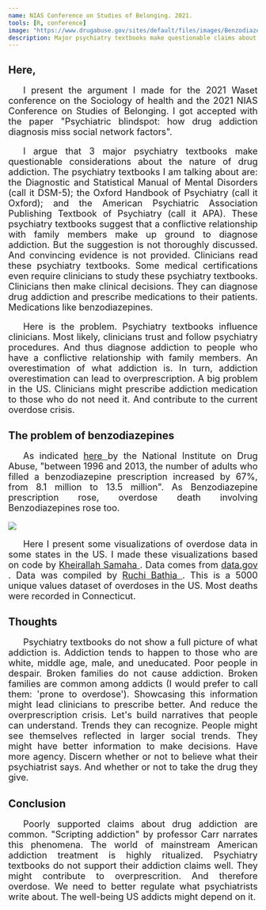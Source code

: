 ```yaml
---
name: NIAS Conference on Studies of Belonging. 2021.
tools: [R, conference]
image: "https://www.drugabuse.gov/sites/default/files/images/Benzodiazepines%20and%20Opioids%202.2.jpg"
description: Major psychiatry textbooks make questionable claims about the nature of drug addiction. It might be contributing to over prescription in the US.  
---
```

<h2> Here, </h2>

<font size = "+1">
<p style = "text-align: justify; text-indent: 30px;">
I present the argument I made for the 2021 Waset conference on the Sociology of health and the 2021 NIAS Conference on Studies of Belonging. I got accepted with the paper "Psychiatric blindspot: how drug addiction diagnosis miss social network factors".
</p>

<p style = "text-align: justify; text-indent: 30px;">
I argue that 3 major psychiatry textbooks make questionable considerations about the nature of drug addiction. The psychiatry textbooks I am talking about are: the Diagnostic and Statistical Manual of Mental Disorders (call it DSM-5); the Oxford Handbook of Psychiatry (call it Oxford); and the American Psychiatric Association Publishing Textbook of Psychiatry (call it APA). These psychiatry textbooks suggest that a conflictive relationship with family members make up ground to diagnose addiction. But the suggestion is not thoroughly discussed. And convincing evidence is not provided. Clinicians read these psychiatry textbooks. Some medical certifications even require clinicians to study these psychiatry textbooks. Clinicians then make clinical decisions. They can diagnose drug addiction and prescribe medications to their patients. Medications like benzodiazepines.
</p>

<p style = "text-align: justify; text-indent: 30px;">
Here is the problem. Psychiatry textbooks influence clinicians. Most likely, clinicians trust and follow psychiatry procedures. And thus diagnose addiction to people who have a conflictive relationship with family members. An overestimation of what addiction is. In turn, addiction overestimation can lead to overprescription. A big problem in the US. Clinicians might prescribe addiction medication to those who do not need it. And contribute to the current overdose crisis.
</p>
</font>

<h2> The problem of benzodiazepines </h2>

<font size = "+1">
<p style = "text-align: justify; text-indent: 30px">
As indicated <a href = "https://www.drugabuse.gov/drug-topics/opioids/benzodiazepines-opioids;" style = "text-indent: 0px;"> here </a> by the National Institute on Drug Abuse, "between 1996 and 2013, the number of adults who filled a benzodiazepine prescription increased by 67%, from 8.1 million to 13.5 million".
As Benzodiazepine prescription rose, overdose death involving Benzodiazepines rose too.   
</p>
<img src = "https://www.drugabuse.gov/sites/default/files/images/Benzodiazepines%20and%20Opioids%202.2.jpg">
<p style = "text-align: justify; text-indent: 30px">
Here I present some visualizations of overdose data in some states in the US.
I made these visualizations based on code by <a href = "https://www.kaggle.com/khsamaha/fatal-drug-overdose-eda" style = "text-indent: 0px;"> Kheirallah Samaha </a>. Data comes from <a href = "https://www.data.gov/" style = "text-indent: 0px;"> data.gov </a>. Data was compiled by <a href = "https://www.kaggle.com/ruchi798/drug-overdose-deaths" style = "text-indent: 0px;"> Ruchi Bathia </a>. This is a 5000 unique values dataset of overdoses in the US. Most deaths were recorded in Connecticut.
</p>
</font>

<!-- Include NIAS-presentation.html -->
<div w3-include-html = "/assets/documents/projects_documents/NIAS-presentation.html"></div>

<h2> Thoughts </h2>
<font size = "+1">
<p style = "text-align: justify; text-indent: 30px">
Psychiatry textbooks do not show a full picture of what addiction is. Addiction tends to happen to those who are white, middle age, male, and uneducated. Poor people in despair. Broken families do not cause addiction. Broken families are common among addicts (I would prefer to call them: 'prone to overdose'). Showcasing this information might lead clinicians to prescribe better. And reduce the overprescription crisis. Let's build narratives that people can understand. Trends they can recognize. People might see themselves reflected in larger social trends. They might have better information to make decisions. Have more agency. Discern whether or not to believe what their psychiatrist says. And whether or not to take the drug they give.
</p></font>

<h2> Conclusion </h2>
<font size = "+1">
<p style = "text-align: justify; text-indent: 30px;">
Poorly supported claims about drug addiction are common. "Scripting addiction" by professor Carr narrates this phenomena. The world of mainstream American addiction treatment is highly ritualized. Psychiatry textbooks do not support their addiction claims well. They might contribute to overprescrition. And therefore overdose. We need to better regulate what psychiatrists write about. The well-being US addicts might depend on it.
</p> </font> 

<!---
Define w3-include- html function.
Include function in the script.
This code is needed to render NIAS-presentation.html above.
--->
<script>
function includeHTML() {
  var z, i, elmnt, file, xhttp;
  /* Loop through a collection of all HTML elements: */
  z = document.getElementsByTagName("*");
  for (i = 0; i < z.length; i++) {
    elmnt = z[i];
    /*search for elements with a certain atrribute:*/
    file = elmnt.getAttribute("w3-include-html");
    if (file) {
      /* Make an HTTP request using the attribute value as the file name: */
      xhttp = new XMLHttpRequest();
      xhttp.onreadystatechange = function() {
        if (this.readyState == 4) {
          if (this.status == 200) {elmnt.innerHTML = this.responseText;}
          if (this.status == 404) {elmnt.innerHTML = "Page not found.";}
          /* Remove the attribute, and call this function once more: */
          elmnt.removeAttribute("w3-include-html");
          includeHTML();
        }
      }
      xhttp.open("GET", file, true);
      xhttp.send();
      /* Exit the function: */
      return;
    }
  }
}
</script>

<script>
includeHTML();
</script>
